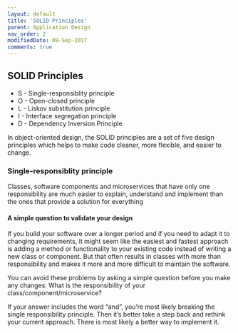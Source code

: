 ```yaml
---
layout: default
title: 'SOLID Principles'
parent: Application Design
nav_order: 2
modifiedDate: 09-Sep-2017
comments: true
---
```

## SOLID Principles

* S&nbsp;- Single-responsiblity principle
* O&nbsp;- Open-closed principle
* L&nbsp;- Liskov substitution principle
* I&nbsp;- Interface segregation principle
* D&nbsp;- Dependency Inversion Principle

In object-oriented design, the SOLID principles are a set of five design principles which helps to make code cleaner, more flexible, and easier to change.

### Single-responsiblity principle

  Classes, software components and microservices that have only one responsibility are much easier to explain, understand and implement than the ones that provide a solution for everything

#### A simple question to validate your design

  If you build your software over a longer period and if you need to adapt it to changing requirements, it might seem like the easiest and fastest approach is adding a method or functionality to your existing code instead of writing a new class or component. But that often results in classes with more than responsibility and makes it more and more difficult to maintain the software.

  You can avoid these problems by asking a simple question before you make any changes: What is the responsibility of your class/component/microservice?

  If your answer includes the word “and”, you’re most likely breaking the single responsibility principle. Then it’s better take a step back and rethink your current approach. There is most likely a better way to implement it.
  